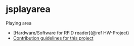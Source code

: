 # jsplayarea
Playing area
* [Hardware/Software for RFID reader](@ref HW-Project)
* [Contribution guidelines for this project](dir/leveltwo.md)
